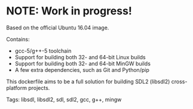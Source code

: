 # NOTE: Work in progress!

Based on the official Ubuntu 16.04 image.

Contains:

* gcc-5/g++-5 toolchain
* Support for building both 32- and 64-bit Linux builds
* Support for building both 32- and 64-bit MinGW builds
* A few extra dependencies, such as Git and Python/pip

This dockerfile aims to be a full solution for building SDL2 (libsdl2) cross-platform projects.

Tags: libsdl, libsdl2, sdl, sdl2, gcc, g++, mingw
